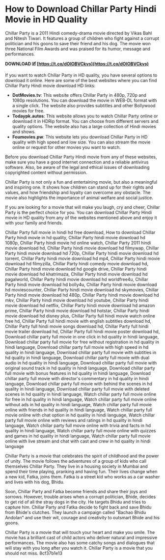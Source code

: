# How to Download Chillar Party Hindi Movie in HD Quality
 
Chillar Party is a 2011 Hindi comedy-drama movie directed by Vikas Bahl and Nitesh Tiwari. It features a group of children who fight against a corrupt politician and his goons to save their friend and his dog. The movie won three National Film Awards and was praised for its humor, message and performances.
 
**DOWNLOAD 🗹 [https://t.co/dOIOBVCkvs](https://t.co/dOIOBVCkvs)**


 
If you want to watch Chillar Party in HD quality, you have several options to download it online. Here are some of the best websites where you can find Chillar Party Hindi movie download HD links:
 
- **DotMovies.tv**: This website offers Chillar Party in 480p, 720p and 1080p resolutions. You can download the movie in WEB-DL format with a single click. The website also provides subtitles and other Bollywood movies for free.
- **Todaypk.autos**: This website allows you to watch Chillar Party online or download it in HDRip format. You can choose from different servers and quality options. The website also has a large collection of Hindi movies and shows.
- **Foumovies.pw**: This website lets you download Chillar Party in HD quality with high speed and low size. You can also stream the movie online or request for other movies you want to watch.

Before you download Chillar Party Hindi movie from any of these websites, make sure you have a good internet connection and a reliable antivirus software. Also, be aware of the legal and ethical issues of downloading copyrighted content without permission.

Chillar Party is not only a fun and entertaining movie, but also a meaningful and inspiring one. It shows how children can stand up for their rights and values, and how friendship and loyalty can overcome any obstacle. The movie also highlights the importance of animal welfare and social justice.
 
If you are looking for a movie that will make you laugh, cry and cheer, Chillar Party is the perfect choice for you. You can download Chillar Party Hindi movie in HD quality from any of the websites mentioned above and enjoy it with your family and friends.
 
Chillar Party full movie in hindi hd free download,  How to download Chillar Party hindi movie in hd quality,  Chillar Party hindi movie download hd 1080p,  Chillar Party hindi movie hd online watch,  Chillar Party 2011 hindi movie download hd,  Chillar Party hindi movie download hd filmywap,  Chillar Party hindi movie download hd 720p,  Chillar Party hindi movie download hd torrent,  Chillar Party hindi movie download hd mp4,  Chillar Party hindi movie download hd filmyzilla,  Chillar Party hindi comedy movie download hd,  Chillar Party hindi movie download hd google drive,  Chillar Party hindi movie download hd khatrimaza,  Chillar Party hindi movie download hd pagalworld,  Chillar Party hindi movie download hd worldfree4u,  Chillar Party hindi movie download hd bolly4u,  Chillar Party hindi movie download hd moviescounter,  Chillar Party hindi movie download hd skymovies,  Chillar Party hindi movie download hd 480p,  Chillar Party hindi movie download hd mkv,  Chillar Party hindi movie download hd youtube,  Chillar Party hindi movie download hd netflix,  Chillar Party hindi movie download hd amazon prime,  Chillar Party hindi movie download hd hotstar,  Chillar Party hindi movie download hd disney plus,  Chillar Party full hindi movie watch online free hd,  Chillar Party full hindi movie with english subtitles download hd,  Chillar Party full hindi movie songs download hd,  Chillar Party full hindi movie trailer download hd,  Chillar Party full hindi movie poster download hd,  Download chillar party full movie in one click in hd quality in hindi language,  Download chillar party full movie for free without registration in hd quality in hindi language,  Download chillar party full movie with high speed in hd quality in hindi language,  Download chillar party full movie with subtitles in hd quality in hindi language,  Download chillar party full movie with dual audio in hd quality in hindi language,  Download chillar party full movie with original sound track in hd quality in hindi language,  Download chillar party full movie with bonus features in hd quality in hindi language,  Download chillar party full movie with director's commentary in hd quality in hindi language,  Download chillar party full movie with behind the scenes in hd quality in hindi language,  Download chillar party full movie with deleted scenes in hd quality in hindi language,  Watch chillar party full movie online for free in hd quality in hindi language,  Watch chillar party full movie online without ads in hd quality in hindi language,  Watch chillar party full movie online with friends in hd quality in hindi language,  Watch chillar party full movie online with chat option in hd quality in hindi language,  Watch chillar party full movie online with reviews and ratings in hd quality in hindi language,  Watch chillar party full movie online with trivia and facts in hd quality in hindi language,  Watch chillar party full movie online with quizzes and games in hd quality in hindi language,  Watch chillar party full movie online with live stream and chat with cast and crew in hd quality in hindi language

Chillar Party is a movie that celebrates the spirit of childhood and the power of unity. The movie follows the adventures of a group of kids who call themselves Chillar Party. They live in a housing society in Mumbai and spend their time playing, pranking and having fun. Their lives change when a new kid, Fatka, joins them. Fatka is a street kid who works as a car washer and lives with his dog, Bhidu.
 
Soon, Chillar Party and Fatka become friends and share their joys and sorrows. However, trouble arises when a corrupt politician, Bhide, decides to get rid of all the stray dogs in the city. He targets Bhidu and tries to capture him. Chillar Party and Fatka decide to fight back and save Bhidu from Bhide's clutches. They launch a campaign called "Bachao Bhidu Andolan" and use their wit, courage and creativity to outsmart Bhide and his goons.
 
Chillar Party is a movie that will touch your heart and make you smile. The movie has a brilliant cast of child actors who deliver natural and impressive performances. The movie also has some catchy songs and dialogues that will stay with you long after you watch it. Chillar Party is a movie that you should not miss.
 8cf37b1e13
 
